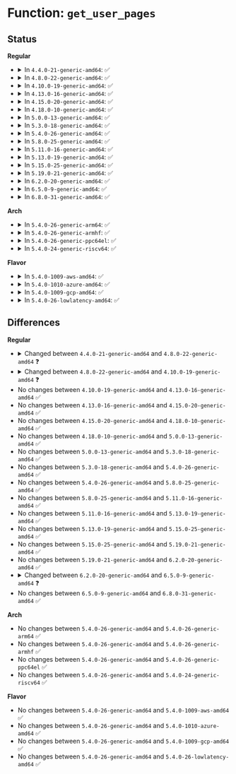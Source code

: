 # Function: <code>get_user_pages</code>

## Status
<b>Regular</b>
<ul>
<li>
<details>
<summary>In <code>4.4.0-21-generic-amd64</code>: ✅</summary>

```c
long int get_user_pages(struct task_struct * tsk, struct mm_struct * mm, long unsigned int start, long unsigned int nr_pages, int write, int force, struct page * * pages, struct vm_area_struct * * vmas)
```

```json
{
  "name": "get_user_pages",
  "collision_type": "Unique Global",
  "inline_type": "No",
  "funcs": [
    {
      "addr": 18446744071580660896,
      "name": "get_user_pages",
      "external": true,
      "loc": "mm/gup.c:855",
      "file": "mm/gup.c",
      "inline": "seen, unknown",
      "caller_inline": [],
      "caller_func": [
        "arch/x86/mm/mpx.c:mpx_resolve_fault",
        "kernel/events/uprobes.c:uprobe_write_opcode",
        "kernel/events/uprobes.c:uprobe_notify_resume",
        "mm/memory.c:__access_remote_vm",
        "mm/mempolicy.c:do_get_mempolicy",
        "security/tomoyo/domain.c:tomoyo_dump_page"
      ]
    }
  ],
  "symbols": [
    {
      "addr": 18446744071580660896,
      "name": "get_user_pages",
      "section": ".text",
      "bind": "STB_GLOBAL",
      "size": 84
    }
  ]
}
```
</details>
</li>
<li>
<details>
<summary>In <code>4.8.0-22-generic-amd64</code>: ✅</summary>

```c
long int get_user_pages(long unsigned int start, long unsigned int nr_pages, int write, int force, struct page * * pages, struct vm_area_struct * * vmas)
```

```json
{
  "name": "get_user_pages",
  "collision_type": "Unique Global",
  "inline_type": "No",
  "funcs": [
    {
      "addr": 18446744071580769792,
      "name": "get_user_pages",
      "external": true,
      "loc": "mm/gup.c:978",
      "file": "mm/gup.c",
      "inline": "seen, unknown",
      "caller_inline": [],
      "caller_func": [
        "arch/x86/mm/mpx.c:mpx_resolve_fault",
        "mm/mempolicy.c:do_get_mempolicy"
      ]
    }
  ],
  "symbols": [
    {
      "addr": 18446744071580769792,
      "name": "get_user_pages",
      "section": ".text",
      "bind": "STB_GLOBAL",
      "size": 105
    }
  ]
}
```
</details>
</li>
<li>
<details>
<summary>In <code>4.10.0-19-generic-amd64</code>: ✅</summary>

```c
long int get_user_pages(long unsigned int start, long unsigned int nr_pages, unsigned int gup_flags, struct page * * pages, struct vm_area_struct * * vmas)
```

```json
{
  "name": "get_user_pages",
  "collision_type": "Unique Global",
  "inline_type": "No",
  "funcs": [
    {
      "addr": 18446744071580835616,
      "name": "get_user_pages",
      "external": true,
      "loc": "mm/gup.c:982",
      "file": "mm/gup.c",
      "inline": "seen, unknown",
      "caller_inline": [],
      "caller_func": [
        "arch/x86/mm/mpx.c:mpx_notify_unmap",
        "arch/x86/mm/mpx.c:mpx_notify_unmap",
        "mm/mempolicy.c:SYSC_get_mempolicy"
      ]
    }
  ],
  "symbols": [
    {
      "addr": 18446744071580835616,
      "name": "get_user_pages",
      "section": ".text",
      "bind": "STB_GLOBAL",
      "size": 81
    }
  ]
}
```
</details>
</li>
<li>
<details>
<summary>In <code>4.13.0-16-generic-amd64</code>: ✅</summary>

```c
long int get_user_pages(long unsigned int start, long unsigned int nr_pages, unsigned int gup_flags, struct page * * pages, struct vm_area_struct * * vmas)
```

```json
{
  "name": "get_user_pages",
  "collision_type": "Unique Global",
  "inline_type": "No",
  "funcs": [
    {
      "addr": 18446744071580878208,
      "name": "get_user_pages",
      "external": true,
      "loc": "mm/gup.c:1063",
      "file": "mm/gup.c",
      "inline": "seen, unknown",
      "caller_inline": [],
      "caller_func": [
        "arch/x86/mm/mpx.c:mpx_notify_unmap",
        "arch/x86/mm/mpx.c:mpx_notify_unmap",
        "mm/mempolicy.c:SYSC_get_mempolicy"
      ]
    }
  ],
  "symbols": [
    {
      "addr": 18446744071580878208,
      "name": "get_user_pages",
      "section": ".text",
      "bind": "STB_GLOBAL",
      "size": 68
    }
  ]
}
```
</details>
</li>
<li>
<details>
<summary>In <code>4.15.0-20-generic-amd64</code>: ✅</summary>

```c
long int get_user_pages(long unsigned int start, long unsigned int nr_pages, unsigned int gup_flags, struct page * * pages, struct vm_area_struct * * vmas)
```

```json
{
  "name": "get_user_pages",
  "collision_type": "Unique Global",
  "inline_type": "No",
  "funcs": [
    {
      "addr": 18446744071580973504,
      "name": "get_user_pages",
      "external": true,
      "loc": "mm/gup.c:1088",
      "file": "mm/gup.c",
      "inline": "seen, unknown",
      "caller_inline": [],
      "caller_func": [
        "arch/x86/mm/mpx.c:mpx_notify_unmap",
        "arch/x86/mm/mpx.c:mpx_notify_unmap",
        "mm/gup.c:get_user_pages_longterm",
        "mm/gup.c:get_user_pages_longterm",
        "mm/mempolicy.c:SYSC_get_mempolicy"
      ]
    }
  ],
  "symbols": [
    {
      "addr": 18446744071580973504,
      "name": "get_user_pages",
      "section": ".text",
      "bind": "STB_GLOBAL",
      "size": 68
    }
  ]
}
```
</details>
</li>
<li>
<details>
<summary>In <code>4.18.0-10-generic-amd64</code>: ✅</summary>

```c
long int get_user_pages(long unsigned int start, long unsigned int nr_pages, unsigned int gup_flags, struct page * * pages, struct vm_area_struct * * vmas)
```

```json
{
  "name": "get_user_pages",
  "collision_type": "Unique Global",
  "inline_type": "No",
  "funcs": [
    {
      "addr": 18446744071581107568,
      "name": "get_user_pages",
      "external": true,
      "loc": "mm/gup.c:1094",
      "file": "mm/gup.c",
      "inline": "seen, unknown",
      "caller_inline": [],
      "caller_func": [
        "arch/x86/mm/mpx.c:mpx_notify_unmap",
        "arch/x86/mm/mpx.c:mpx_notify_unmap",
        "mm/gup.c:get_user_pages_longterm",
        "mm/gup.c:get_user_pages_longterm",
        "mm/mempolicy.c:kernel_get_mempolicy",
        "net/xdp/xdp_umem.c:xdp_umem_create"
      ]
    }
  ],
  "symbols": [
    {
      "addr": 18446744071581107568,
      "name": "get_user_pages",
      "section": ".text",
      "bind": "STB_GLOBAL",
      "size": 68
    }
  ]
}
```
</details>
</li>
<li>
<details>
<summary>In <code>5.0.0-13-generic-amd64</code>: ✅</summary>

```c
long int get_user_pages(long unsigned int start, long unsigned int nr_pages, unsigned int gup_flags, struct page * * pages, struct vm_area_struct * * vmas)
```

```json
{
  "name": "get_user_pages",
  "collision_type": "Unique Global",
  "inline_type": "No",
  "funcs": [
    {
      "addr": 18446744071581187472,
      "name": "get_user_pages",
      "external": true,
      "loc": "mm/gup.c:1119",
      "file": "mm/gup.c",
      "inline": "seen, unknown",
      "caller_inline": [],
      "caller_func": [
        "arch/x86/mm/mpx.c:mpx_notify_unmap",
        "arch/x86/mm/mpx.c:mpx_notify_unmap",
        "mm/gup.c:get_user_pages_longterm",
        "mm/gup.c:get_user_pages_longterm"
      ]
    }
  ],
  "symbols": [
    {
      "addr": 18446744071581187472,
      "name": "get_user_pages",
      "section": ".text",
      "bind": "STB_GLOBAL",
      "size": 68
    }
  ]
}
```
</details>
</li>
<li>
<details>
<summary>In <code>5.3.0-18-generic-amd64</code>: ✅</summary>

```c
long int get_user_pages(long unsigned int start, long unsigned int nr_pages, unsigned int gup_flags, struct page * * pages, struct vm_area_struct * * vmas)
```

```json
{
  "name": "get_user_pages",
  "collision_type": "Unique Global",
  "inline_type": "No",
  "funcs": [
    {
      "addr": 18446744071581260480,
      "name": "get_user_pages",
      "external": true,
      "loc": "mm/gup.c:1614",
      "file": "mm/gup.c",
      "inline": "seen, unknown",
      "caller_inline": [],
      "caller_func": [
        "arch/x86/mm/mpx.c:mpx_unmap_tables",
        "arch/x86/mm/mpx.c:mpx_unmap_tables",
        "fs/io_uring.c:io_sqe_buffer_register",
        "net/xdp/xdp_umem.c:xdp_umem_create"
      ]
    }
  ],
  "symbols": [
    {
      "addr": 18446744071581260480,
      "name": "get_user_pages",
      "section": ".text",
      "bind": "STB_GLOBAL",
      "size": 54
    }
  ]
}
```
</details>
</li>
<li>
<details>
<summary>In <code>5.4.0-26-generic-amd64</code>: ✅</summary>

```c
long int get_user_pages(long unsigned int start, long unsigned int nr_pages, unsigned int gup_flags, struct page * * pages, struct vm_area_struct * * vmas)
```

```json
{
  "name": "get_user_pages",
  "collision_type": "Unique Global",
  "inline_type": "No",
  "funcs": [
    {
      "addr": 18446744071581319152,
      "name": "get_user_pages",
      "external": true,
      "loc": "mm/gup.c:1617",
      "file": "mm/gup.c",
      "inline": "seen, unknown",
      "caller_inline": [],
      "caller_func": [
        "arch/x86/mm/mpx.c:mpx_unmap_tables",
        "arch/x86/mm/mpx.c:mpx_unmap_tables",
        "fs/io_uring.c:io_sqe_buffer_register",
        "drivers/vfio/vfio_iommu_type1.c:vaddr_get_pfn",
        "net/xdp/xdp_umem.c:xdp_umem_create"
      ]
    }
  ],
  "symbols": [
    {
      "addr": 18446744071581319152,
      "name": "get_user_pages",
      "section": ".text",
      "bind": "STB_GLOBAL",
      "size": 54
    }
  ]
}
```
</details>
</li>
<li>
<details>
<summary>In <code>5.8.0-25-generic-amd64</code>: ✅</summary>

```c
long int get_user_pages(long unsigned int start, long unsigned int nr_pages, unsigned int gup_flags, struct page * * pages, struct vm_area_struct * * vmas)
```

```json
{
  "name": "get_user_pages",
  "collision_type": "Unique Global",
  "inline_type": "No",
  "funcs": [
    {
      "addr": 18446744071581508768,
      "name": "get_user_pages",
      "external": true,
      "loc": "mm/gup.c:1977",
      "file": "mm/gup.c",
      "inline": "seen, unknown",
      "caller_inline": [],
      "caller_func": []
    }
  ],
  "symbols": [
    {
      "addr": 18446744071581508768,
      "name": "get_user_pages",
      "section": ".text",
      "bind": "STB_GLOBAL",
      "size": 73
    }
  ]
}
```
</details>
</li>
<li>
<details>
<summary>In <code>5.11.0-16-generic-amd64</code>: ✅</summary>

```c
long int get_user_pages(long unsigned int start, long unsigned int nr_pages, unsigned int gup_flags, struct page * * pages, struct vm_area_struct * * vmas)
```

```json
{
  "name": "get_user_pages",
  "collision_type": "Unique Global",
  "inline_type": "No",
  "funcs": [
    {
      "addr": 18446744071581548608,
      "name": "get_user_pages",
      "external": true,
      "loc": "mm/gup.c:1835",
      "file": "mm/gup.c",
      "inline": "seen, unknown",
      "caller_inline": [],
      "caller_func": [
        "arch/x86/kernel/cpu/sgx/ioctl.c:__sgx_encl_add_page"
      ]
    }
  ],
  "symbols": [
    {
      "addr": 18446744071581548608,
      "name": "get_user_pages",
      "section": ".text",
      "bind": "STB_GLOBAL",
      "size": 134
    }
  ]
}
```
</details>
</li>
<li>
<details>
<summary>In <code>5.13.0-19-generic-amd64</code>: ✅</summary>

```c
long int get_user_pages(long unsigned int start, long unsigned int nr_pages, unsigned int gup_flags, struct page * * pages, struct vm_area_struct * * vmas)
```

```json
{
  "name": "get_user_pages",
  "collision_type": "Unique Global",
  "inline_type": "No",
  "funcs": [
    {
      "addr": 18446744071581571824,
      "name": "get_user_pages",
      "external": true,
      "loc": "mm/gup.c:1901",
      "file": "mm/gup.c",
      "inline": "seen, unknown",
      "caller_inline": [],
      "caller_func": [
        "arch/x86/kernel/cpu/sgx/ioctl.c:__sgx_encl_add_page"
      ]
    }
  ],
  "symbols": [
    {
      "addr": 18446744071581571824,
      "name": "get_user_pages",
      "section": ".text",
      "bind": "STB_GLOBAL",
      "size": 102
    }
  ]
}
```
</details>
</li>
<li>
<details>
<summary>In <code>5.15.0-25-generic-amd64</code>: ✅</summary>

```c
long int get_user_pages(long unsigned int start, long unsigned int nr_pages, unsigned int gup_flags, struct page * * pages, struct vm_area_struct * * vmas)
```

```json
{
  "name": "get_user_pages",
  "collision_type": "Unique Global",
  "inline_type": "No",
  "funcs": [
    {
      "addr": 18446744071581836432,
      "name": "get_user_pages",
      "external": true,
      "loc": "mm/gup.c:1989",
      "file": "mm/gup.c",
      "inline": "seen, unknown",
      "caller_inline": [],
      "caller_func": [
        "arch/x86/kernel/cpu/sgx/ioctl.c:__sgx_encl_add_page"
      ]
    }
  ],
  "symbols": [
    {
      "addr": 18446744071581836432,
      "name": "get_user_pages",
      "section": ".text",
      "bind": "STB_GLOBAL",
      "size": 83
    }
  ]
}
```
</details>
</li>
<li>
<details>
<summary>In <code>5.19.0-21-generic-amd64</code>: ✅</summary>

```c
long int get_user_pages(long unsigned int start, long unsigned int nr_pages, unsigned int gup_flags, struct page * * pages, struct vm_area_struct * * vmas)
```

```json
{
  "name": "get_user_pages",
  "collision_type": "Unique Global",
  "inline_type": "No",
  "funcs": [
    {
      "addr": 18446744071582228144,
      "name": "get_user_pages",
      "external": true,
      "loc": "mm/gup.c:2178",
      "file": "mm/gup.c",
      "inline": "seen, unknown",
      "caller_inline": [],
      "caller_func": [
        "arch/x86/kernel/cpu/sgx/ioctl.c:__sgx_encl_add_page"
      ]
    }
  ],
  "symbols": [
    {
      "addr": 18446744071582228144,
      "name": "get_user_pages",
      "section": ".text",
      "bind": "STB_GLOBAL",
      "size": 137
    }
  ]
}
```
</details>
</li>
<li>
<details>
<summary>In <code>6.2.0-20-generic-amd64</code>: ✅</summary>

```c
long int get_user_pages(long unsigned int start, long unsigned int nr_pages, unsigned int gup_flags, struct page * * pages, struct vm_area_struct * * vmas)
```

```json
{
  "name": "get_user_pages",
  "collision_type": "Unique Global",
  "inline_type": "No",
  "funcs": [
    {
      "addr": 18446744071582718768,
      "name": "get_user_pages",
      "external": true,
      "loc": "mm/gup.c:2215",
      "file": "mm/gup.c",
      "inline": "seen, unknown",
      "caller_inline": [],
      "caller_func": [
        "arch/x86/kernel/cpu/sgx/ioctl.c:__sgx_encl_add_page"
      ]
    }
  ],
  "symbols": [
    {
      "addr": 18446744071582718768,
      "name": "get_user_pages",
      "section": ".text",
      "bind": "STB_GLOBAL",
      "size": 139
    }
  ]
}
```
</details>
</li>
<li>
<details>
<summary>In <code>6.5.0-9-generic-amd64</code>: ✅</summary>

```c
long int get_user_pages(long unsigned int start, long unsigned int nr_pages, unsigned int gup_flags, struct page * * pages)
```

```json
{
  "name": "get_user_pages",
  "collision_type": "Unique Global",
  "inline_type": "No",
  "funcs": [
    {
      "addr": 18446744071582931648,
      "name": "get_user_pages",
      "external": true,
      "loc": "mm/gup.c:2361",
      "file": "mm/gup.c",
      "inline": "seen, unknown",
      "caller_inline": [],
      "caller_func": [
        "arch/x86/kernel/cpu/sgx/ioctl.c:__sgx_encl_add_page"
      ]
    }
  ],
  "symbols": [
    {
      "addr": 18446744071582931648,
      "name": "get_user_pages",
      "section": ".text",
      "bind": "STB_GLOBAL",
      "size": 791
    }
  ]
}
```
</details>
</li>
<li>
<details>
<summary>In <code>6.8.0-31-generic-amd64</code>: ✅</summary>

```c
long int get_user_pages(long unsigned int start, long unsigned int nr_pages, unsigned int gup_flags, struct page * * pages)
```

```json
{
  "name": "get_user_pages",
  "collision_type": "Unique Global",
  "inline_type": "No",
  "funcs": [
    {
      "addr": 18446744071583106400,
      "name": "get_user_pages",
      "external": true,
      "loc": "mm/gup.c:2379",
      "file": "mm/gup.c",
      "inline": "seen, unknown",
      "caller_inline": [],
      "caller_func": [
        "arch/x86/kernel/cpu/sgx/ioctl.c:__sgx_encl_add_page"
      ]
    }
  ],
  "symbols": [
    {
      "addr": 18446744071583106400,
      "name": "get_user_pages",
      "section": ".text",
      "bind": "STB_GLOBAL",
      "size": 943
    }
  ]
}
```
</details>
</li>
</ul>
<b>Arch</b>
<ul>
<li>
<details>
<summary>In <code>5.4.0-26-generic-arm64</code>: ✅</summary>

```c
long int get_user_pages(long unsigned int start, long unsigned int nr_pages, unsigned int gup_flags, struct page * * pages, struct vm_area_struct * * vmas)
```

```json
{
  "name": "get_user_pages",
  "collision_type": "Unique Global",
  "inline_type": "No",
  "funcs": [
    {
      "addr": 18446603336492725184,
      "name": "get_user_pages",
      "external": true,
      "loc": "mm/gup.c:1617",
      "file": "mm/gup.c",
      "inline": "seen, unknown",
      "caller_inline": [],
      "caller_func": [
        "virt/kvm/kvm_main.c:__gfn_to_pfn_memslot",
        "fs/io_uring.c:io_sqe_buffer_register",
        "net/xdp/xdp_umem.c:xdp_umem_create"
      ]
    }
  ],
  "symbols": [
    {
      "addr": 18446603336492725184,
      "name": "get_user_pages",
      "section": ".text",
      "bind": "STB_GLOBAL",
      "size": 100
    }
  ]
}
```
</details>
</li>
<li>
<details>
<summary>In <code>5.4.0-26-generic-armhf</code>: ✅</summary>

```c
long int get_user_pages(long unsigned int start, long unsigned int nr_pages, unsigned int gup_flags, struct page * * pages, struct vm_area_struct * * vmas)
```

```json
{
  "name": "get_user_pages",
  "collision_type": "Unique Global",
  "inline_type": "No",
  "funcs": [
    {
      "addr": 3226556192,
      "name": "get_user_pages",
      "external": true,
      "loc": "mm/gup.c:1617",
      "file": "mm/gup.c",
      "inline": "seen, unknown",
      "caller_inline": [],
      "caller_func": [
        "fs/io_uring.c:io_sqe_buffer_register",
        "net/xdp/xdp_umem.c:xdp_umem_create"
      ]
    }
  ],
  "symbols": [
    {
      "addr": 3226556192,
      "name": "get_user_pages",
      "section": ".text",
      "bind": "STB_GLOBAL",
      "size": 88
    }
  ]
}
```
</details>
</li>
<li>
<details>
<summary>In <code>5.4.0-26-generic-ppc64el</code>: ✅</summary>

```c
long int get_user_pages(long unsigned int start, long unsigned int nr_pages, unsigned int gup_flags, struct page * * pages, struct vm_area_struct * * vmas)
```

```json
{
  "name": "get_user_pages",
  "collision_type": "Unique Global",
  "inline_type": "No",
  "funcs": [
    {
      "addr": 13835058055286071088,
      "name": "get_user_pages",
      "external": true,
      "loc": "mm/gup.c:1617",
      "file": "mm/gup.c",
      "inline": "seen, unknown",
      "caller_inline": [],
      "caller_func": [
        "arch/powerpc/mm/book3s64/iommu_api.c:mm_iommu_do_alloc",
        "fs/io_uring.c:io_sqe_buffer_register",
        "net/xdp/xdp_umem.c:xdp_umem_create"
      ]
    }
  ],
  "symbols": [
    {
      "addr": 13835058055286071088,
      "name": "get_user_pages",
      "section": ".text",
      "bind": "STB_GLOBAL",
      "size": 60
    }
  ]
}
```
</details>
</li>
<li>
<details>
<summary>In <code>5.4.0-24-generic-riscv64</code>: ✅</summary>

```c
long int get_user_pages(long unsigned int start, long unsigned int nr_pages, unsigned int gup_flags, struct page * * pages, struct vm_area_struct * * vmas)
```

```json
{
  "name": "get_user_pages",
  "collision_type": "Unique Global",
  "inline_type": "No",
  "funcs": [
    {
      "addr": 18446743936272717400,
      "name": "get_user_pages",
      "external": true,
      "loc": "mm/gup.c:1617",
      "file": "mm/gup.c",
      "inline": "seen, unknown",
      "caller_inline": [],
      "caller_func": [
        "fs/io_uring.c:io_sqe_buffer_register",
        "net/xdp/xdp_umem.c:xdp_umem_create"
      ]
    }
  ],
  "symbols": [
    {
      "addr": 18446743936272717400,
      "name": "get_user_pages",
      "section": ".text",
      "bind": "STB_GLOBAL",
      "size": 82
    }
  ]
}
```
</details>
</li>
</ul>
<b>Flavor</b>
<ul>
<li>
<details>
<summary>In <code>5.4.0-1009-aws-amd64</code>: ✅</summary>

```c
long int get_user_pages(long unsigned int start, long unsigned int nr_pages, unsigned int gup_flags, struct page * * pages, struct vm_area_struct * * vmas)
```

```json
{
  "name": "get_user_pages",
  "collision_type": "Unique Global",
  "inline_type": "No",
  "funcs": [
    {
      "addr": 18446744071581288000,
      "name": "get_user_pages",
      "external": true,
      "loc": "mm/gup.c:1617",
      "file": "mm/gup.c",
      "inline": "seen, unknown",
      "caller_inline": [],
      "caller_func": [
        "arch/x86/mm/mpx.c:mpx_unmap_tables",
        "arch/x86/mm/mpx.c:mpx_unmap_tables",
        "fs/io_uring.c:io_sqe_buffer_register",
        "net/xdp/xdp_umem.c:xdp_umem_create"
      ]
    }
  ],
  "symbols": [
    {
      "addr": 18446744071581288000,
      "name": "get_user_pages",
      "section": ".text",
      "bind": "STB_GLOBAL",
      "size": 54
    }
  ]
}
```
</details>
</li>
<li>
<details>
<summary>In <code>5.4.0-1010-azure-amd64</code>: ✅</summary>

```c
long int get_user_pages(long unsigned int start, long unsigned int nr_pages, unsigned int gup_flags, struct page * * pages, struct vm_area_struct * * vmas)
```

```json
{
  "name": "get_user_pages",
  "collision_type": "Unique Global",
  "inline_type": "No",
  "funcs": [
    {
      "addr": 18446744071581233808,
      "name": "get_user_pages",
      "external": true,
      "loc": "mm/gup.c:1617",
      "file": "mm/gup.c",
      "inline": "seen, unknown",
      "caller_inline": [],
      "caller_func": [
        "arch/x86/mm/mpx.c:mpx_unmap_tables",
        "arch/x86/mm/mpx.c:mpx_unmap_tables",
        "fs/io_uring.c:io_sqe_buffer_register",
        "drivers/vfio/vfio_iommu_type1.c:vaddr_get_pfn",
        "net/xdp/xdp_umem.c:xdp_umem_create"
      ]
    }
  ],
  "symbols": [
    {
      "addr": 18446744071581233808,
      "name": "get_user_pages",
      "section": ".text",
      "bind": "STB_GLOBAL",
      "size": 54
    }
  ]
}
```
</details>
</li>
<li>
<details>
<summary>In <code>5.4.0-1009-gcp-amd64</code>: ✅</summary>

```c
long int get_user_pages(long unsigned int start, long unsigned int nr_pages, unsigned int gup_flags, struct page * * pages, struct vm_area_struct * * vmas)
```

```json
{
  "name": "get_user_pages",
  "collision_type": "Unique Global",
  "inline_type": "No",
  "funcs": [
    {
      "addr": 18446744071581279200,
      "name": "get_user_pages",
      "external": true,
      "loc": "mm/gup.c:1617",
      "file": "mm/gup.c",
      "inline": "seen, unknown",
      "caller_inline": [],
      "caller_func": [
        "arch/x86/mm/mpx.c:mpx_unmap_tables",
        "arch/x86/mm/mpx.c:mpx_unmap_tables",
        "fs/io_uring.c:io_sqe_buffer_register",
        "drivers/vfio/vfio_iommu_type1.c:vaddr_get_pfn",
        "net/xdp/xdp_umem.c:xdp_umem_create"
      ]
    }
  ],
  "symbols": [
    {
      "addr": 18446744071581279200,
      "name": "get_user_pages",
      "section": ".text",
      "bind": "STB_GLOBAL",
      "size": 54
    }
  ]
}
```
</details>
</li>
<li>
<details>
<summary>In <code>5.4.0-26-lowlatency-amd64</code>: ✅</summary>

```c
long int get_user_pages(long unsigned int start, long unsigned int nr_pages, unsigned int gup_flags, struct page * * pages, struct vm_area_struct * * vmas)
```

```json
{
  "name": "get_user_pages",
  "collision_type": "Unique Global",
  "inline_type": "No",
  "funcs": [
    {
      "addr": 18446744071581343120,
      "name": "get_user_pages",
      "external": true,
      "loc": "mm/gup.c:1617",
      "file": "mm/gup.c",
      "inline": "seen, unknown",
      "caller_inline": [],
      "caller_func": [
        "arch/x86/mm/mpx.c:mpx_unmap_tables",
        "arch/x86/mm/mpx.c:mpx_unmap_tables",
        "fs/io_uring.c:io_sqe_buffer_register",
        "drivers/vfio/vfio_iommu_type1.c:vaddr_get_pfn",
        "net/xdp/xdp_umem.c:xdp_umem_create"
      ]
    }
  ],
  "symbols": [
    {
      "addr": 18446744071581343120,
      "name": "get_user_pages",
      "section": ".text",
      "bind": "STB_GLOBAL",
      "size": 54
    }
  ]
}
```
</details>
</li>
</ul>

## Differences
<b>Regular</b>
<ul>
<li>
<details>
<summary>Changed between <code>4.4.0-21-generic-amd64</code> and <code>4.8.0-22-generic-amd64</code> ❓</summary>
<ul>
<li>
<b>Param removed. </b>
<code>struct task_struct * tsk</code>
</li>
<li>
<b>Param removed. </b>
<code>struct mm_struct * mm</code>
</li>
<li>
<b>Param reordered. </b>
<code>tsk, mm, start, nr_pages, write, force, pages, vmas</code> ➡️ <code>start, nr_pages, write, force, pages, vmas</code>
</li>
</ul>
</details>
</li>
<li>
<details>
<summary>Changed between <code>4.8.0-22-generic-amd64</code> and <code>4.10.0-19-generic-amd64</code> ❓</summary>
<ul>
<li>
<b>Param added. </b>
<code>unsigned int gup_flags</code>
</li>
<li>
<b>Param removed. </b>
<code>int write</code>
</li>
<li>
<b>Param removed. </b>
<code>int force</code>
</li>
<li>
<b>Param reordered. </b>
<code>start, nr_pages, write, force, pages, vmas</code> ➡️ <code>start, nr_pages, gup_flags, pages, vmas</code>
</li>
</ul>
</details>
</li>
<li>
No changes between <code>4.10.0-19-generic-amd64</code> and <code>4.13.0-16-generic-amd64</code> ✅
</li>
<li>
No changes between <code>4.13.0-16-generic-amd64</code> and <code>4.15.0-20-generic-amd64</code> ✅
</li>
<li>
No changes between <code>4.15.0-20-generic-amd64</code> and <code>4.18.0-10-generic-amd64</code> ✅
</li>
<li>
No changes between <code>4.18.0-10-generic-amd64</code> and <code>5.0.0-13-generic-amd64</code> ✅
</li>
<li>
No changes between <code>5.0.0-13-generic-amd64</code> and <code>5.3.0-18-generic-amd64</code> ✅
</li>
<li>
No changes between <code>5.3.0-18-generic-amd64</code> and <code>5.4.0-26-generic-amd64</code> ✅
</li>
<li>
No changes between <code>5.4.0-26-generic-amd64</code> and <code>5.8.0-25-generic-amd64</code> ✅
</li>
<li>
No changes between <code>5.8.0-25-generic-amd64</code> and <code>5.11.0-16-generic-amd64</code> ✅
</li>
<li>
No changes between <code>5.11.0-16-generic-amd64</code> and <code>5.13.0-19-generic-amd64</code> ✅
</li>
<li>
No changes between <code>5.13.0-19-generic-amd64</code> and <code>5.15.0-25-generic-amd64</code> ✅
</li>
<li>
No changes between <code>5.15.0-25-generic-amd64</code> and <code>5.19.0-21-generic-amd64</code> ✅
</li>
<li>
No changes between <code>5.19.0-21-generic-amd64</code> and <code>6.2.0-20-generic-amd64</code> ✅
</li>
<li>
<details>
<summary>Changed between <code>6.2.0-20-generic-amd64</code> and <code>6.5.0-9-generic-amd64</code> ❓</summary>
<ul>
<li>
<b>Param removed. </b>
<code>struct vm_area_struct * * vmas</code>
</li>
</ul>
</details>
</li>
<li>
No changes between <code>6.5.0-9-generic-amd64</code> and <code>6.8.0-31-generic-amd64</code> ✅
</li>
</ul>
<b>Arch</b>
<ul>
<li>
No changes between <code>5.4.0-26-generic-amd64</code> and <code>5.4.0-26-generic-arm64</code> ✅
</li>
<li>
No changes between <code>5.4.0-26-generic-amd64</code> and <code>5.4.0-26-generic-armhf</code> ✅
</li>
<li>
No changes between <code>5.4.0-26-generic-amd64</code> and <code>5.4.0-26-generic-ppc64el</code> ✅
</li>
<li>
No changes between <code>5.4.0-26-generic-amd64</code> and <code>5.4.0-24-generic-riscv64</code> ✅
</li>
</ul>
<b>Flavor</b>
<ul>
<li>
No changes between <code>5.4.0-26-generic-amd64</code> and <code>5.4.0-1009-aws-amd64</code> ✅
</li>
<li>
No changes between <code>5.4.0-26-generic-amd64</code> and <code>5.4.0-1010-azure-amd64</code> ✅
</li>
<li>
No changes between <code>5.4.0-26-generic-amd64</code> and <code>5.4.0-1009-gcp-amd64</code> ✅
</li>
<li>
No changes between <code>5.4.0-26-generic-amd64</code> and <code>5.4.0-26-lowlatency-amd64</code> ✅
</li>
</ul>
